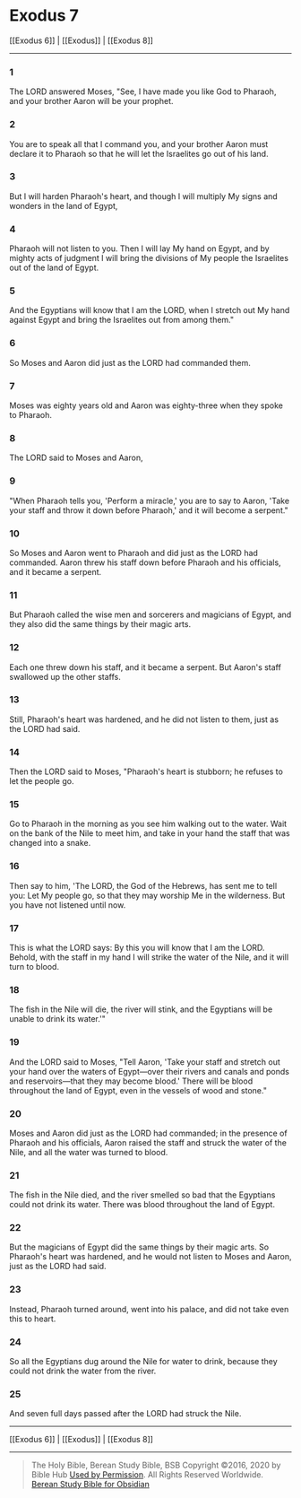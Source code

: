 # Exodus 7

[[Exodus 6]] | [[Exodus]] | [[Exodus 8]]

---

### 1
The LORD answered Moses, "See, I have made you like God to Pharaoh, and your brother Aaron will be your prophet.

### 2
You are to speak all that I command you, and your brother Aaron must declare it to Pharaoh so that he will let the Israelites go out of his land.

### 3
But I will harden Pharaoh's heart, and though I will multiply My signs and wonders in the land of Egypt,

### 4
Pharaoh will not listen to you. Then I will lay My hand on Egypt, and by mighty acts of judgment I will bring the divisions of My people the Israelites out of the land of Egypt.

### 5
And the Egyptians will know that I am the LORD, when I stretch out My hand against Egypt and bring the Israelites out from among them."

### 6
So Moses and Aaron did just as the LORD had commanded them.

### 7
Moses was eighty years old and Aaron was eighty-three when they spoke to Pharaoh.

### 8
The LORD said to Moses and Aaron,

### 9
"When Pharaoh tells you, 'Perform a miracle,' you are to say to Aaron, 'Take your staff and throw it down before Pharaoh,' and it will become a serpent."

### 10
So Moses and Aaron went to Pharaoh and did just as the LORD had commanded. Aaron threw his staff down before Pharaoh and his officials, and it became a serpent.

### 11
But Pharaoh called the wise men and sorcerers and magicians of Egypt, and they also did the same things by their magic arts.

### 12
Each one threw down his staff, and it became a serpent. But Aaron's staff swallowed up the other staffs.

### 13
Still, Pharaoh's heart was hardened, and he did not listen to them, just as the LORD had said.

### 14
Then the LORD said to Moses, "Pharaoh's heart is stubborn; he refuses to let the people go.

### 15
Go to Pharaoh in the morning as you see him walking out to the water. Wait on the bank of the Nile to meet him, and take in your hand the staff that was changed into a snake.

### 16
Then say to him, 'The LORD, the God of the Hebrews, has sent me to tell you: Let My people go, so that they may worship Me in the wilderness. But you have not listened until now.

### 17
This is what the LORD says: By this you will know that I am the LORD. Behold, with the staff in my hand I will strike the water of the Nile, and it will turn to blood.

### 18
The fish in the Nile will die, the river will stink, and the Egyptians will be unable to drink its water.'"

### 19
And the LORD said to Moses, "Tell Aaron, 'Take your staff and stretch out your hand over the waters of Egypt—over their rivers and canals and ponds and reservoirs—that they may become blood.' There will be blood throughout the land of Egypt, even in the vessels of wood and stone."

### 20
Moses and Aaron did just as the LORD had commanded; in the presence of Pharaoh and his officials, Aaron raised the staff and struck the water of the Nile, and all the water was turned to blood.

### 21
The fish in the Nile died, and the river smelled so bad that the Egyptians could not drink its water. There was blood throughout the land of Egypt.

### 22
But the magicians of Egypt did the same things by their magic arts. So Pharaoh's heart was hardened, and he would not listen to Moses and Aaron, just as the LORD had said.

### 23
Instead, Pharaoh turned around, went into his palace, and did not take even this to heart.

### 24
So all the Egyptians dug around the Nile for water to drink, because they could not drink the water from the river.

### 25
And seven full days passed after the LORD had struck the Nile.

---

[[Exodus 6]] | [[Exodus]] | [[Exodus 8]]

---

> The Holy Bible, Berean Study Bible, BSB
> Copyright &copy;2016, 2020 by Bible Hub
> [Used by Permission](https://berean.bible/terms.htm). All Rights Reserved Worldwide.
> [Berean Study Bible for Obsidian](https://github.com/gapmiss/berean-study-bible-for-obsidian)

